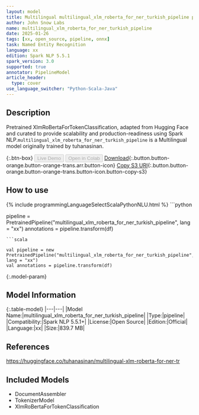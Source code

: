 ```yaml
---
layout: model
title: Multilingual multilingual_xlm_roberta_for_ner_turkish_pipeline pipeline XlmRoBertaForTokenClassification from tuhanasinan
author: John Snow Labs
name: multilingual_xlm_roberta_for_ner_turkish_pipeline
date: 2025-01-26
tags: [xx, open_source, pipeline, onnx]
task: Named Entity Recognition
language: xx
edition: Spark NLP 5.5.1
spark_version: 3.0
supported: true
annotator: PipelineModel
article_header:
  type: cover
use_language_switcher: "Python-Scala-Java"
---
```


## Description

Pretrained XlmRoBertaForTokenClassification, adapted from Hugging Face and curated to provide scalability and production-readiness using Spark NLP.`multilingual_xlm_roberta_for_ner_turkish_pipeline` is a Multilingual model originally trained by tuhanasinan.

{:.btn-box}
<button class="button button-orange" disabled>Live Demo</button>
<button class="button button-orange" disabled>Open in Colab</button>
[Download](https://s3.amazonaws.com/auxdata.johnsnowlabs.com/public/models/multilingual_xlm_roberta_for_ner_turkish_pipeline_xx_5.5.1_3.0_1737854334737.zip){:.button.button-orange.button-orange-trans.arr.button-icon}
[Copy S3 URI](s3://auxdata.johnsnowlabs.com/public/models/multilingual_xlm_roberta_for_ner_turkish_pipeline_xx_5.5.1_3.0_1737854334737.zip){:.button.button-orange.button-orange-trans.button-icon.button-copy-s3}

## How to use



<div class="tabs-box" markdown="1">
{% include programmingLanguageSelectScalaPythonNLU.html %}
```python

pipeline = PretrainedPipeline("multilingual_xlm_roberta_for_ner_turkish_pipeline", lang = "xx")
annotations =  pipeline.transform(df)   

```
```scala

val pipeline = new PretrainedPipeline("multilingual_xlm_roberta_for_ner_turkish_pipeline", lang = "xx")
val annotations = pipeline.transform(df)

```
</div>

{:.model-param}
## Model Information

{:.table-model}
|---|---|
|Model Name:|multilingual_xlm_roberta_for_ner_turkish_pipeline|
|Type:|pipeline|
|Compatibility:|Spark NLP 5.5.1+|
|License:|Open Source|
|Edition:|Official|
|Language:|xx|
|Size:|839.7 MB|

## References

https://huggingface.co/tuhanasinan/multilingual-xlm-roberta-for-ner-tr

## Included Models

- DocumentAssembler
- TokenizerModel
- XlmRoBertaForTokenClassification
